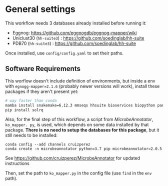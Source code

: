 # General settings

This workflow needs 3 databases already installed before running it:

- Eggnog: https://github.com/eggnogdb/eggnog-mapper/wiki
- Uniclust30 (`hh-suite3`) : https://github.com/soedinglab/hh-suite
- PDB70 (`hh-suite3`) : https://github.com/soedinglab/hh-suite

Once installed, use `config/config.yaml` to set their paths.



## Software Requirements

This worflow doesn't include definition of environments, but inside a env with `egnogg-mapper=2.1.6` (probably newer versions will work), install these packages if they aren't present yet:

```sh
# way faster than conda
mamba install snakemake=6.12.3 mmseqs hhsuite bioservices biopython pandas seaborn matplotlib
pip install solrq
```

Also, for the final step of this workflow, a script from *MicrobeAnnotator*, `ko_mapper.
py`, is used, which depends on some data installed by that package. **There is no need to setup the databases for this package**, but it still needs to be installed:

```
conda config --add channels cruizperez
conda create -n microbeannotator python=3.7 pip microbeannotator=2.0.5
```
See <https://github.com/cruizperez/MicrobeAnnotator> for updated instructions

Then, set the path to `ko_mapper.py` in the config file (use `find` in the `env` path).

